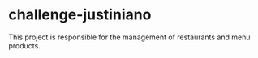 # challenge-justiniano
This project is responsible for the management of restaurants and menu products.
